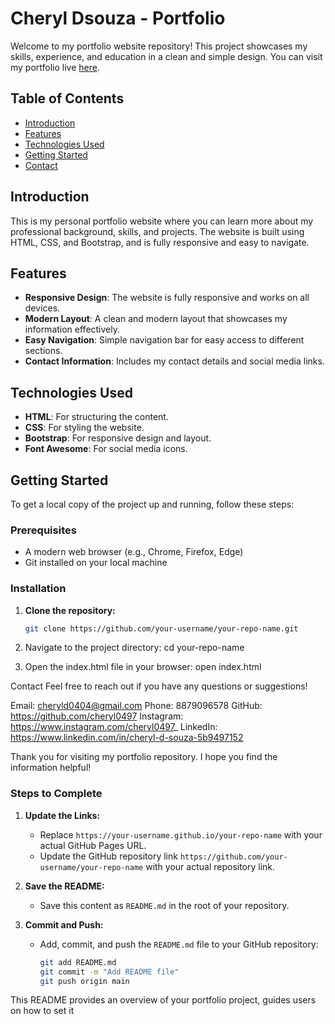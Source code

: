 # Cheryl Dsouza - Portfolio

Welcome to my portfolio website repository! This project showcases my skills, experience, and education in a clean and simple design. You can visit my portfolio live [here](cheryl0497@github.io).

## Table of Contents
- [Introduction](#introduction)
- [Features](#features)
- [Technologies Used](#technologies-used)
- [Getting Started](#getting-started)
- [Contact](#contact)

## Introduction
This is my personal portfolio website where you can learn more about my professional background, skills, and projects. The website is built using HTML, CSS, and Bootstrap, and is fully responsive and easy to navigate.

## Features
- **Responsive Design**: The website is fully responsive and works on all devices.
- **Modern Layout**: A clean and modern layout that showcases my information effectively.
- **Easy Navigation**: Simple navigation bar for easy access to different sections.
- **Contact Information**: Includes my contact details and social media links.

## Technologies Used
- **HTML**: For structuring the content.
- **CSS**: For styling the website.
- **Bootstrap**: For responsive design and layout.
- **Font Awesome**: For social media icons.

## Getting Started
To get a local copy of the project up and running, follow these steps:

### Prerequisites
- A modern web browser (e.g., Chrome, Firefox, Edge)
- Git installed on your local machine

### Installation
1. **Clone the repository:**
   ```sh
   git clone https://github.com/your-username/your-repo-name.git

2. Navigate to the project directory:
  cd your-repo-name

3. Open the index.html file in your browser:
  open index.html

Contact
Feel free to reach out if you have any questions or suggestions!

Email: cheryld0404@gmail.com
Phone: 8879096578
GitHub: https://github.com/cheryl0497
Instagram: https://www.instagram.com/cheryl0497_
LinkedIn: https://www.linkedin.com/in/cheryl-d-souza-5b9497152

Thank you for visiting my portfolio repository. I hope you find the information helpful!


### Steps to Complete

1. **Update the Links:**
   - Replace `https://your-username.github.io/your-repo-name` with your actual GitHub Pages URL.
   - Update the GitHub repository link `https://github.com/your-username/your-repo-name` with your actual repository link.

2. **Save the README:**
   - Save this content as `README.md` in the root of your repository.

3. **Commit and Push:**
   - Add, commit, and push the `README.md` file to your GitHub repository:
     ```sh
     git add README.md
     git commit -m "Add README file"
     git push origin main
     ```

This README provides an overview of your portfolio project, guides users on how to set it 
